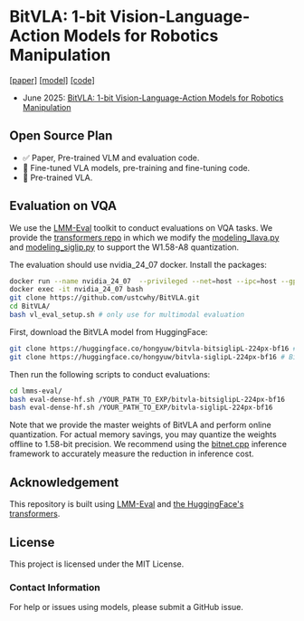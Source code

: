 # BitVLA: 1-bit Vision-Language-Action Models for Robotics Manipulation
[[paper]]() [[model]](https://huggingface.co/collections/hongyuw/bitvla-68468fb1e3aae15dd8a4e36e) [[code]](https://github.com/ustcwhy/BitVLA)

- June 2025: [BitVLA: 1-bit Vision-Language-Action Models for Robotics Manipulation]()


## Open Source Plan

- ✅ Paper, Pre-trained VLM and evaluation code.
- 🧭 Fine-tuned VLA models, pre-training and fine-tuning code.
- 🧭 Pre-trained VLA.


## Evaluation on VQA

We use the [LMM-Eval](https://github.com/ustcwhy/BitVLA/tree/main/lmms-eval) toolkit to conduct evaluations on VQA tasks. We provide the [transformers repo](https://github.com/ustcwhy/BitVLA/tree/main/transformers) in which we modify the [modeling_llava.py](https://github.com/ustcwhy/BitVLA/blob/main/transformers/src/transformers/models/llava/modeling_llava.py) and [modeling_siglip.py](https://github.com/ustcwhy/BitVLA/blob/main/transformers/src/transformers/models/siglip/modeling_siglip.py) to support the W1.58-A8 quantization. 

The evaluation should use nvidia_24_07 docker. Install the packages:

```bash
docker run --name nvidia_24_07  --privileged --net=host --ipc=host --gpus=all -v /mnt:/mnt -v /tmp:/tmp -d nvcr.io/nvidia/pytorch:24.07-py3 sleep infinity # only use for multimodal evaluation
docker exec -it nvidia_24_07 bash
git clone https://github.com/ustcwhy/BitVLA.git
cd BitVLA/
bash vl_eval_setup.sh # only use for multimodal evaluation
```

First, download the BitVLA model from HuggingFace:

```bash
git clone https://huggingface.co/hongyuw/bitvla-bitsiglipL-224px-bf16 # BitVLA w/ W1.58-A8 SigLIP-L
git clone https://huggingface.co/hongyuw/bitvla-siglipL-224px-bf16 # BitVLA w/ BF16 SigLIP-L
```

Then run the following scripts to conduct evaluations:

```bash
cd lmms-eval/
bash eval-dense-hf.sh /YOUR_PATH_TO_EXP/bitvla-bitsiglipL-224px-bf16
bash eval-dense-hf.sh /YOUR_PATH_TO_EXP/bitvla-siglipL-224px-bf16
```

Note that we provide the master weights of BitVLA and perform online quantization. For actual memory savings, you may quantize the weights offline to 1.58-bit precision. We recommend using the [bitnet.cpp](https://github.com/microsoft/bitnet) inference framework to accurately measure the reduction in inference cost.

## Acknowledgement

This repository is built using [LMM-Eval](https://github.com/EvolvingLMMs-Lab/lmms-eval) and [the HuggingFace's transformers](https://github.com/huggingface/transformers).

## License
This project is licensed under the MIT License.

### Contact Information

For help or issues using models, please submit a GitHub issue.
